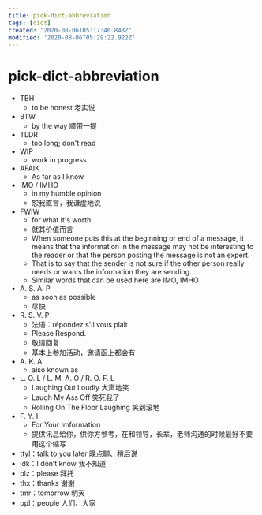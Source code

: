 ```yaml
---
title: pick-dict-abbreviation
tags: [dict]
created: '2020-08-06T05:17:40.848Z'
modified: '2020-08-06T05:29:22.922Z'
---
```


# pick-dict-abbreviation

- TBH
  - to be honest 老实说
- BTW
  - by the way 顺带一提 
- TLDR
  - too long; don't read
- WIP
  - work in progress
- AFAIK
  - As far as I know
- IMO / IMHO
  - in my humble opinion
  - 恕我直言，我谦虚地说
- FWIW
  - for what it's worth
  - 就其价值而言
  - When someone puts this at the beginning or end of a message, it means that the information in the message may not be interesting to the reader or that the person posting the message is not an expert. 
  - That is to say that the sender is not sure if the other person really needs or wants the information they are sending.
  - Similar words that can be used here are IMO, IMHO
- A. S. A. P 
  - as soon as possible
  - 尽快
- R. S. V. P
  - 法语：répondez s'il vous plaît
  - Please Respond.
  - 敬请回复
  - 基本上参加活动，邀请函上都会有
- A. K. A
  - also known as
- L. O. L / L. M. A. O / R. O. F. L
  - Laughing Out Loudly 大声地笑
  - Laugh My Ass Off 笑死我了
  - Rolling On The Floor Laughing 笑到滚地
- F. Y. I
  - For Your Imformation
  - 提供讯息给你，供你方参考，在和领导，长辈，老师沟通的时候最好不要用这个缩写
- ttyl：talk to you later 晚点聊、稍后说
- idk：I don’t know 我不知道
- plz：please 拜托
- thx：thanks 谢谢
- tmr：tomorrow 明天
- ppl：people 人们、大家
